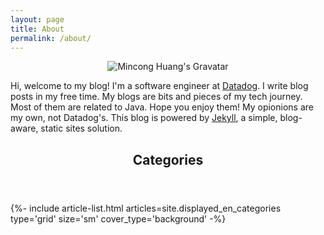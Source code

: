 ```yaml
---
layout: page
title: About
permalink: /about/
---
```


<p align="center">
  <img
    src="https://www.gravatar.com/avatar/e9760ae831cb65cf1b7453c98701aae1?s=100"
    alt="Mincong Huang's Gravatar" />
</p>

Hi, welcome to my blog! I'm a software engineer at [Datadog](https://www.datadoghq.com/). I write blog posts
in my free time. My blogs are bits and pieces of my tech journey. Most of them
are related to Java. Hope you enjoy them! My opionions are my own, not
Datadog's. This blog is powered by [Jekyll](https://jekyllrb.com/), a simple, blog-aware, static sites
solution.

<div class="layout--articles">
  <section class="my-5">
    <header><h2 id="categories">Categories</h2></header>
    {%- include article-list.html articles=site.displayed_en_categories type='grid' size='sm' cover_type='background' -%}
  </section>
</div>
